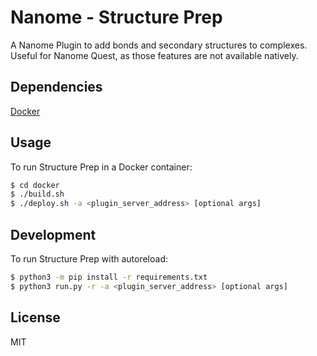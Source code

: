 # Nanome - Structure Prep

A Nanome Plugin to add bonds and secondary structures to complexes. Useful for Nanome Quest, as those features are not available natively.

## Dependencies

[Docker](https://docs.docker.com/get-docker/)

## Usage

To run Structure Prep in a Docker container:

```sh
$ cd docker
$ ./build.sh
$ ./deploy.sh -a <plugin_server_address> [optional args]
```

## Development

To run Structure Prep with autoreload:

```sh
$ python3 -m pip install -r requirements.txt
$ python3 run.py -r -a <plugin_server_address> [optional args]
```

## License

MIT
